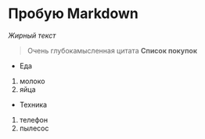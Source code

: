 # Пробую Markdown
*Жирный текст*
> Очень глубокамысленная цитата
**Список покупок**
- Еда
1. молоко
2. яйца
- Техника
1. телефон
2. пылесос

